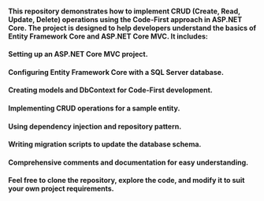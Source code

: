 #### This repository demonstrates how to implement CRUD (Create, Read, Update, Delete) operations using the Code-First approach in ASP.NET Core. The project is designed to help developers understand the basics of Entity Framework Core and ASP.NET Core MVC. It includes:

#### Setting up an ASP.NET Core MVC project.
#### Configuring Entity Framework Core with a SQL Server database.
#### Creating models and DbContext for Code-First development.
#### Implementing CRUD operations for a sample entity.
#### Using dependency injection and repository pattern.
#### Writing migration scripts to update the database schema.
#### Comprehensive comments and documentation for easy understanding.
#### Feel free to clone the repository, explore the code, and modify it to suit your own project requirements.
